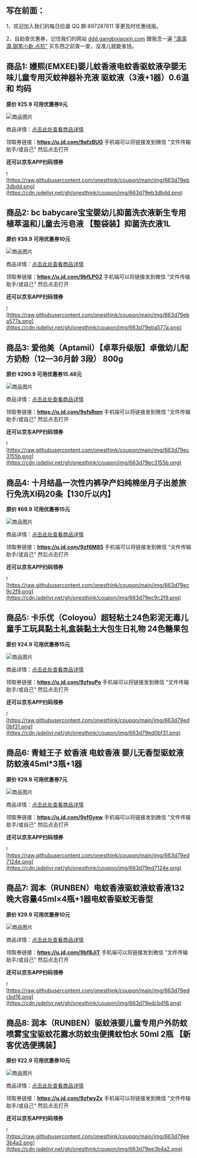 ## 写在前面：

1、欢迎加入我们的每日捡漏 QQ 群:897287611 享更及时优惠线报。

2、自助查优惠券，记住我们的网站 [ddd.gangbixiaoxin.com](https://ddd.gangbixiaoxin.com) 跟我念一遍 ["滴滴滴.钢笔小新.点抗"](https://ddd.gangbixiaoxin.com) 买东西之前查一查，没准儿就能省钱。

## 商品1: 嫚熙(EMXEE)婴儿蚊香液电蚊香驱蚊液孕婴无味儿童专用灭蚊神器补充液 驱蚊液（3液+1器）0.6温和 均码

**原价 ¥25.9 可用优惠券9元**

![商品图片](http://img14.360buyimg.com/n1/jfs/t1/172563/27/45199/80846/6637b709F229750b7/0de9f15531780a85.jpg)

商品详情：[点击此处查看商品详情](https://union-click.jd.com/jdc?e=1003156031&amp;p=JF8BARkJK1olXwMEUVxZC0sQB18IGloWWgUDVl5aDUwUAV9MRANLAjZbERscSkAJHTdNTwcKBlMdBgABFksWAmwPGFoXXQEHU11fFxJSXzI4WQBlP0VkFjc4bT0UfAZgQBxXAQBBElJROEonAG4IHFITWgALUW5cWEpHAj8JS1olXQYyFTBdAEITC204GmsVWwYGVl9YAEgWAWkAK1sdWjbV-eaIgvrCi9bchdPC5KHX3eKJlsMnM18LK1sUXAQCUFlcCksnM284GGtLMwdRUlxeCEkRbTJOGlodCgAKOl5VC0oUBW4AK1kUXAQAZG5tc05Ee298XwcWAmN5CR81WAl0cwdXGlxrM1R6KgkLYygTZRpWejhnIE9mCm5dOA)

领取券链接：**https://u.jd.com/9qfzBUG** 手机端可以将链接发到微信 "文件传输助手/或自己" 然后点击打开

**还可以京东APP扫码领券**

![https://raw.githubusercontent.com/onesthink/coupon/main/img/663d79eb3dbdd.png](https://cdn.jsdelivr.net/gh/onesthink/coupon/img/663d79eb3dbdd.png)

## 商品2: bc babycare宝宝婴幼儿抑菌洗衣液新生专用植萃温和儿童去污皂液 【整袋装】抑菌洗衣液1L

**原价 ¥39.9 可用优惠券10元**

![商品图片](http://img14.360buyimg.com/n1/jfs/t1/232031/36/6523/28138/65712985F5aea33e9/d909a88556bfab54.jpg)

商品详情：[点击此处查看商品详情](https://union-click.jd.com/jdc?e=1003156031&amp;p=JF8BARkJK1olXwMEUF5YAE4QAV8IGlodXwcBU1ZfDUkSBV9MRANLAjZbERscSkAJHTdNTwcKBlMdBgABFksWAmcKGlgSVQQHVltbFxJSXzI4bUFdQ3pQXSc4SC1QYG4LeQJvIU9KNFJROEonAG4IHFITWgALUW5cWEpHAj8JS1olXQYyFTBbDkMTBGs4GmsVWwYGVl9YAEgVB20KK1sdWjbV-eaIgvrCi9bchdPC5KHX3eKJlsMnM18LK1sUXAQCUFlcCksnM284GGtLMwdRUlxcW0IWbTJOGlodBFpEOl5VC0gXBG8IK1kUXAQAZG5tCDtKXWZ0eRJxWlx9NiBdQzBrYi4BE1wSMwRnPB0nCRFzUyRUeBlRGgFQK25dOA)

领取券链接：**https://u.jd.com/9bfLPG2** 手机端可以将链接发到微信 "文件传输助手/或自己" 然后点击打开

**还可以京东APP扫码领券**

![https://raw.githubusercontent.com/onesthink/coupon/main/img/663d79eba577a.png](https://cdn.jsdelivr.net/gh/onesthink/coupon/img/663d79eba577a.png)

## 商品3: 爱他美（Aptamil）【卓萃升级版】卓傲幼儿配方奶粉（12—36月龄   3段） 800g

**原价 ¥290.9 可用优惠券15.48元**

![商品图片](http://img14.360buyimg.com/n1/jfs/t1/95863/26/25170/91467/663ccc38Fdf92e380/aa8250ab15ddb0ca.jpg)

商品详情：[点击此处查看商品详情](https://union-click.jd.com/jdc?e=1003156031&amp;p=JF8BARkJK1olXwQGV15VDk0SC18IGloUWQEAU11dAUgnRzBQRQQlBENHFRxWFlVPRjtUBABAQlRcCEBdCUoWB2gKHFgVVAUdDRsBVXtrVg0LcjAPC2RwADcPWjZoQS12ASRDUQoyVW5eCUsQCmkPHVIQbQdSVQ5cWEpHAl8IG2tDMwYDVV9cCUgQBGY4GmsVWwYGVl9YAEgSCmwMK1sdWjbV-eaIgvrCi9bchdPC5KHX3eKJlsMnM18LK1sUXAQCUFlcCksnM284GGtLMwdRU1tUCEgSbTJOGlodBVpCOlhcCUseAmYMK1kUXAQAZG5tXBxxUzJ7GwNgB2FiCBY8fStQZjJjezBPMwRDBDY0ThZiSy9tGgNqFGIAN25dOA)

领取券链接：**https://u.jd.com/9sfsRqm** 手机端可以将链接发到微信 "文件传输助手/或自己" 然后点击打开

**还可以京东APP扫码领券**

![https://raw.githubusercontent.com/onesthink/coupon/main/img/663d79ec3155b.png](https://cdn.jsdelivr.net/gh/onesthink/coupon/img/663d79ec3155b.png)

## 商品4: 十月结晶一次性内裤孕产妇纯棉坐月子出差旅行免洗Xl码20条【130斤以内】

**原价 ¥69.9 可用优惠券15元**

![商品图片](http://img14.360buyimg.com/n1/jfs/t1/156943/11/44371/69832/66371e3fFa21be3ce/91f3570e3cb2850d.jpg)

商品详情：[点击此处查看商品详情](https://union-click.jd.com/jdc?e=1003156031&amp;p=JF8BARkJK1olXwMEUV5VAEISB18IGloUXAAKV15dDUgnRzBQRQQlBENHFRxWFlVPRjtUBABAQlRcCEBdCUoWAmkAGFsVWAUdDRsBVXtHQTN9cC1hP2MDCFwmYRYeXz1cYiJlUQoyVW5eCUsQCmkPHVIQbQdSVQ5cWEpHAl8IG2tDMwYDVV9dAEwRAmc4GmsVWwYGVl9YAEgRBG0KK1sdWjbV-eaIgvrCi9bchdPC5KHX3eKJlsMnM18LK1sUXAQCUFlcCksnM284GGtLMwdRUlZeXRsQbTJOGlodB0RDOldeDE0WC2oLK1kUXAQAZG5tdTJBehphUiBtHwVYExpUfghiBTpKeB1NMwR-FApcbgBnY20LRj1mBXhCLG5dOA)

领取券链接：**https://u.jd.com/9zf6M85** 手机端可以将链接发到微信 "文件传输助手/或自己" 然后点击打开

**还可以京东APP扫码领券**

![https://raw.githubusercontent.com/onesthink/coupon/main/img/663d79ec9c2f9.png](https://cdn.jsdelivr.net/gh/onesthink/coupon/img/663d79ec9c2f9.png)

## 商品5: 卡乐优（Coloyou）超轻粘土24色彩泥无毒儿童手工玩具黏土礼盒装黏土大包生日礼物 24色糖果包

**原价 ¥24.9 可用优惠券15元**

![商品图片](http://img14.360buyimg.com/n1/jfs/t1/100455/27/42439/75602/64deed8eF6b512fb2/04e2edb17076d81d.jpg)

商品详情：[点击此处查看商品详情](https://union-click.jd.com/jdc?e=1003156031&amp;p=JF8BARkJK1olXwMEUV9bCE4VBF8IGlocXwILUlhYCUoTBV9MRANLAjZbERscSkAJHTdNTwcKBlMdBgABFksWAmYKH1ITWwMDVVpbFxJSXzI4TQILBWNZEFs_WANSURlNYiAcLlZ-ElJROEonAG4IHFITWgALUW5cWEpHAj8JS1olXQYyFTBaCEkVB284GmsVWwYGVl9YAEkXAW0NK1sdWjbV-eaIgvrCi9bchdPC5KHX3eKJlsMnM18LK1sUXAQCUFlcCksnM284GGtLMwdRU1tUCEgSbTJOGlodAllVOlhcCUseCmsOK1kUXAQAZG5tT0N0Qh9WHiYVWwNLCxUGexhCRhIAcwJuMwQEVjUhcR5zVT9Sfj1-DgFiIG5dOA)

领取券链接：**https://u.jd.com/9zfsuPo** 手机端可以将链接发到微信 "文件传输助手/或自己" 然后点击打开

**还可以京东APP扫码领券**

![https://raw.githubusercontent.com/onesthink/coupon/main/img/663d79ed0bf31.png](https://cdn.jsdelivr.net/gh/onesthink/coupon/img/663d79ed0bf31.png)

## 商品6: 青蛙王子 蚊香液 电蚊香液 婴儿无香型驱蚊液 防蚊液45ml*3瓶+1器

**原价 ¥29.9 可用优惠券7元**

![商品图片](http://img14.360buyimg.com/n1/jfs/t1/158672/11/26058/100680/663c9fc0Fc1a6846a/d923590f332529fc.jpg)

商品详情：[点击此处查看商品详情](https://union-click.jd.com/jdc?e=1003156031&amp;p=JF8BAQ0JK1olXwMEVlZcAUkfB18OEl0QVQ4CZBoCUBVIMzZNXhpXVhgcDBsJVFRMVnBaRQcLWw8EUVZVCFRORjNVKxtnWBgcCyo-aD1xYitMSCFxAWEEMS5RBHsWM2wJG1wcWwEEXVttCRsWU25YGgsUbQYCZBwzSA1RSGwJG1IlXDYCUl5ZCkoSC20NH1wcbQYKU26KpfPCid7dk-LBw47V7fmIgffDnec4K2sWbQYDVVxdDEwWAW84K1slXjZcOl8ODkhDCzpddQZTXAcKFFoIZkIUBG4BH1IWbQQDVVxfOHsnWg9WbyJyDXpCVxcVYTlLcR1hZAJtB0UFOlwYQDxRRRgJYzNzO19DNB0cQHsXMw)

领取券链接：**https://u.jd.com/9sfGyew** 手机端可以将链接发到微信 "文件传输助手/或自己" 然后点击打开

**还可以京东APP扫码领券**

![https://raw.githubusercontent.com/onesthink/coupon/main/img/663d79ed7124e.png](https://cdn.jsdelivr.net/gh/onesthink/coupon/img/663d79ed7124e.png)

## 商品7: 润本（RUNBEN）电蚊香液驱蚊液蚊香液132晚大容量45ml×4瓶+1器电蚊香驱蚊无香型

**原价 ¥29.9 可用优惠券10元**

![商品图片](http://img14.360buyimg.com/n1/jfs/t1/224159/13/14522/106081/65ebd365Fdcbe29b1/59b5c70242a392b4.jpg)

商品详情：[点击此处查看商品详情](https://union-click.jd.com/jdc?e=1003156031&amp;p=JF8BAScJK1olXwMEVlhYC0wSA18IGloUVQYKVFpcD0MnRzBQRQQlBENHFRxWFlVPRjtUBABAQlRcCEBdCUoWC28AG18UWg4dDRsBVXt_RShqUz58WWZlUyU2bQ1pS29reAZlUQoyVW5eCUsQCmkPHVIQbQdSVQ5cWEpHAl8IG2tXM9GFw4nwlZO3mbmGvoKQ1NGr9oj1hJKsgV8JK1sTXQIAVVtVCk8eBG44G1MSbdGv7IvXuZ6furuWk4ys-tOL6IrDgHsnM2w4G1oUXwYGU19fCHsnA18LKwV7XFUHA1dVDRt5XikJGlNWWQJsXV1YD0gTC204GVoUXwQyZG47cx1KZTVNTyxuPVJ8LzU9TxVVaglIbQZ7X3ZgDCY1dUJDXzZXSC5SNUFaZF5t)

领取券链接：**https://u.jd.com/9bf8JiT** 手机端可以将链接发到微信 "文件传输助手/或自己" 然后点击打开

**还可以京东APP扫码领券**

![https://raw.githubusercontent.com/onesthink/coupon/main/img/663d79edcbd16.png](https://cdn.jsdelivr.net/gh/onesthink/coupon/img/663d79edcbd16.png)

## 商品8: 润本（RUNBEN）驱蚊液婴儿童专用户外防蚊喷雾宝宝驱蚊花露水防蚊虫便携蚊怕水 50ml 2瓶 【新客优选便携装】

**原价 ¥22.9 可用优惠券10元**

![商品图片](http://img14.360buyimg.com/n1/jfs/t1/222268/31/38506/115067/660224ccF4c271b00/764d90cfcdde2a74.jpg)

商品详情：[点击此处查看商品详情](https://union-click.jd.com/jdc?e=1003156031&amp;p=JF8BARkJK1olXwMEVllcDEsVC18IGloWWgEKVFZbC0wQAV9MRANLAjZbERscSkAJHTdNTwcKBlMdBgABFksWAmwPHFMVVQABU1lfFxJSXzI4XgRUVXp_CgY4ajV8VRddRwJVKXNgJFJROEonAG4IHFITWgALUW5cWEpHAj8JS1olXQYyFTBdCkMSAm04GmsVWwYGVl9YAEkRBW0AK1sdWjbV-eaIgvrCi9bchdPC5KHX3eKJlsMnM18LK1sUXAQCUFlcCksnM284GGtLMwdRXVkJCxwRbTJOGlodH1tQOllVAUweBGwLK1kUXAQAZG5tTR1tcBthWThnD0ZAVV8tazdpBgdje1JhMwRbD1wgTCNWZzQBWhlyKEJgKG5dOA)

领取券链接：**https://u.jd.com/9zfwyZv** 手机端可以将链接发到微信 "文件传输助手/或自己" 然后点击打开

**还可以京东APP扫码领券**

![https://raw.githubusercontent.com/onesthink/coupon/main/img/663d79ee3b4a2.png](https://cdn.jsdelivr.net/gh/onesthink/coupon/img/663d79ee3b4a2.png)

